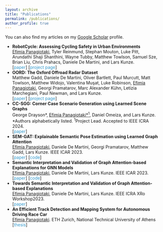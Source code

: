 ```yaml
---
layout: archive
title: "Publications"
permalink: /publications/
author_profile: true
---
```

<head>
<style>
.sparse-list:last-child{
	margin-bottom: 0;
}
.link-in-list {
  color: #39c;
  font-weight: 400;
  text-decoration: none;
}
</style>
</head>

  You can also find my articles on my [Google Scholar](https://scholar.google.com/citations?user=f3wO9MYAAAAJ&hl=en&oi=sra) profile.

<ul class="sparse-list">
        <li>
          <b>RobotCycle: Assessing Cycling Safety in Urban Environments</b> <br/>
          <u>Efimia Panagiotaki</u>, Tyler Reinmund, Stephan Mouton, Luke Pitt, Arundathi Shaji Shanthini, Wayne Tubby, Matthew Towlson, Samuel Sze, Brian Liu, Chris Prahacs, Daniele De Martini, and Lars Kunze. <br/>
          [<a href="https://arxiv.org/abs/2403.07789" class="link-in-list">paper</a>]
          [<a href="https://ori.ox.ac.uk/projects/robotcycle/" class="link-in-list">project page</a>]
        </li>
        <li>
          <b>OORD: The Oxford Offroad Radar Dataset</b> <br/>
          Matthew Gadd, Daniele De Martini, Oliver Bartlett, Paul Murcutt, Matt Towlson, Matthew Widojo, Valentina Muşat, Luke Robinson, <u>Efimia Panagiotaki</u>, Georgi Pramatarov, Marc Alexander Kühn, Letizia Marchegiani, Paul Newman, and Lars Kunze. <br/>
          [<a href="https://arxiv.org/abs/2403.02845f" class="link-in-list">paper</a>]
          [<a href="https://oxford-robotics-institute.github.io/oord-dataset/" class="link-in-list">project page</a>]
        </li>
        <li>
          <b>CC-SGG: Corner Case Scenario Generation using Learned Scene Graphs</b> <br/>
          George Drayson*, <u>Efimia Panagiotaki*<sup>1</sup></u>, Daniel Omeiza, and Lars Kunze. *Authors alphabetically listed. <sup>1</sup>Project Lead. Accepted to IEEE ICRA 2024.<br/>
          [<a href="https://arxiv.org/abs/2309.09844" class="link-in-list">paper</a>]
        </li>
        <li>
          <b>SEM-GAT: Explainable Semantic Pose Estimation using Learned Graph Attention</b> <br/>
          <u>Efimia Panagiotaki</u>, Daniele De Martini, Georgi Pramatarov, Matthew Gadd, Lars Kunze. IEEE ICAR 2023.<br/>
          [<a href="https://arxiv.org/abs/2308.03718" class="link-in-list">paper</a>]
          [<a href="https://github.com/cognitive-robots/SEM-GAT" class="link-in-list">code</a>]
        </li>
        <li>
          <b>Semantic Interpretation and Validation of Graph Attention-based Explanations for GNN Models</b> <br/>
          <u>Efimia Panagiotaki</u>, Daniele De Martini, Lars Kunze. IEEE ICAR 2023.<br/>
          [<a href="https://arxiv.org/abs/2308.04220" class="link-in-list">paper</a>]
          [<a href="https://github.com/cognitive-robots/SEM-GAT" class="link-in-list">code</a>]
        </li>
        <li>
          <b>Towards Semantic Interpretation and Validation of Graph Attention-based Explanations</b> <br/>
          <u>Efimia Panagiotaki</u>, Daniele De Martini, Lars Kunze. IEEE ICRA XRo Workshop2023.<br/>
          [<a href="https://openreview.net/forum?id=ymyQeqatQqQ" class="link-in-list">paper</a>]
        </li>
        <li>
          <b>An Efficient Track Detection and Mapping System for Autonomous Driving Race Car</b> <br/>
          <u>Efimia Panagiotaki</u>. ETH Zurich, National Technical University of Athens<br/>
          [<a href="https://dspace.lib.ntua.gr/xmlui/bitstream/handle/123456789/46773/Diplwmatiki_Efimia_Panagiotaki.pdf" class="link-in-list">thesis</a>]
        </li>
</ul>

